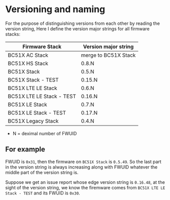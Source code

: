  # Versioning and naming

For the purpose of distinguishing versions from each other by reading the version string,
Here I define the version  major strings for all firmware stacks:

 | Firmware Stack | Version major string |
 |---------------|-----------------|
 |BC51X AC Stack| merge to BC51X Stack|
 |BC51X HS Stack| 0.8.N |
 |BC51X Stack| 0.5.N |
 |BC51X Stack - TEST | 0.15.N |
 |BC51X LTE LE Stack | 0.6.N |
 |BC51X LTE LE Stack - TEST | 0.16.N |
 |BC51X LE Stack | 0.7.N |
 |BC51X LE Stack - TEST | 0.17.N |
 |BC51X Legacy Stack | 0.4.N |
 
 * N = deximal number of FWUID
 
 ## For example
 FWUID is `0x31`, then the firmware on `BC51X Stack` is `0.5.49`. So the last part in the version string is always increasing along with FWUID whatever the middle part of the version string is. 
 
 Suppose we get an issue report whose edge version string is `0.16.48`, at the sight of the version string, we know the firemware comes from `BC51X LTE LE Stack - TEST` and its FWUID is `0x30`.
 
